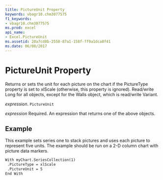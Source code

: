```yaml
---
title: PictureUnit Property
keywords: vbagr10.chm3077575
f1_keywords:
- vbagr10.chm3077575
ms.prod: excel
api_name:
- Excel.PictureUnit
ms.assetid: 28a7cd8b-2558-87a1-158f-ff9a1dca8f41
ms.date: 06/08/2017
---
```



# PictureUnit Property

Returns or sets the unit for each picture on the chart if the PictureType property is set to xlScale (otherwise, this property is ignored). Read/write Long for all objects, except for the Walls object, which is read/write Variant.

 _expression_. `PictureUnit`

 _expression_ Required. An expression that returns one of the above objects.


## Example

This example sets series one to stack pictures and uses each picture to represent five units. The example should be run on a 2-D column chart with picture data markers.


```vb
With myChart.SeriesCollection(1) 
 .PictureType = xlScale 
 .PictureUnit = 5 
End With
```


